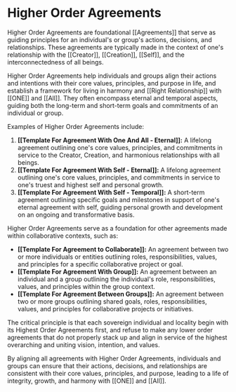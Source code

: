 # Higher Order Agreements

Higher Order Agreements are foundational [[Agreements]] that serve as guiding principles for an individual's or group's actions, decisions, and relationships. These agreements are typically made in the context of one's relationship with the [[Creator]], [[Creation]], [[Self]], and the interconnectedness of all beings.

Higher Order Agreements help individuals and groups align their actions and intentions with their core values, principles, and purpose in life, and establish a framework for living in harmony and [[Right Relationship]] with [[ONE]] and [[All]]. They often encompass eternal and temporal aspects, guiding both the long-term and short-term goals and commitments of an individual or group.

Examples of Higher Order Agreements include:

1.  **[[Template For Agreement With One And All - Eternal]]:** A lifelong agreement outlining one's core values, principles, and commitments in service to the Creator, Creation, and harmonious relationships with all beings.
2.  **[[Template For Agreement With Self - Eternal]]:** A lifelong agreement outlining one's core values, principles, and commitments in service to one's truest and highest self and personal growth.
3.  **[[Template For Agreement With Self - Temporal]]:** A short-term agreement outlining specific goals and milestones in support of one's eternal agreement with self, guiding personal growth and development on an ongoing and transformative basis. 

Higher Order Agreements serve as a foundation for other agreements made within collaborative contexts, such as:

-   **[[Template For Agreement to Collaborate]]:** An agreement between two or more individuals or entities outlining roles, responsibilities, values, and principles for a specific collaborative project or goal.
-   **[[Template For Agreement With Group]]:** An agreement between an individual and a group outlining the individual's role, responsibilities, values, and principles within the group context.
-   **[[Template For Agreement Between Groups]]:** An agreement between two or more groups outlining shared goals, roles, responsibilities, values, and principles for collaborative projects or initiatives.

The critical principle is that each sovereign individual and locality begin with its Highest Order Agreements first, and refuse to make any lower order agreements that do not properly stack up and align in service of the highest overarching and uniting vision, intention, and values. 

By aligning all agreements with Higher Order Agreements, individuals and groups can ensure that their actions, decisions, and relationships are consistent with their core values, principles, and purpose, leading to a life of integrity, growth, and harmony with [[ONE]] and [[All]].